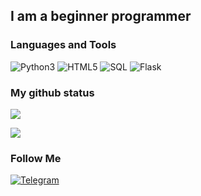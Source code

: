 ## I am a beginner programmer

### Languages and Tools
![Python3](https://img.shields.io/badge/-Python-3f3f3f?style=for-the-badge&logo=Python&logoColor=76c08d)
![HTML5](https://img.shields.io/badge/-HTML-3f3f3f?style=for-the-badge&logo=HTML5&logoColor=#E34F26)
![SQL](https://img.shields.io/badge/-SQLite-3f3f3f?style=for-the-badge&logo=SQLite&logoColor=#003B57)
![Flask](https://img.shields.io/badge/-Flask-3f3f3f?style=for-the-badge&logo=Flask&logoColor=#000000)

### My github status
[![](https://github-readme-stats.vercel.app/api?username=SunLLIine&show_icons=true&bg_color=3f3f3f&text_color=ffffff&title_color=76c08d&icon_color=76c08d)](https://github.com/anuraghazra/github-readme-stats)


![](https://github-profile-trophy.vercel.app/?username=SunLLIine&theme=nord&no-frame=true&no-bg=true)


### Follow Me
[![Telegram](https://img.shields.io/badge/-Telegram-3f3f3f?style=for-the-badge&logo=telegram&logoColor=27A0D9)](https://t.me/SunLLline)
